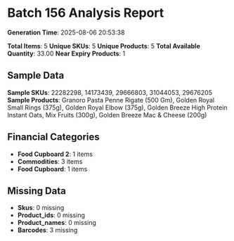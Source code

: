 # Batch 156 Analysis Report

**Generation Time**: 2025-08-06 20:53:38

**Total Items**: 5
**Unique SKUs**: 5
**Unique Products**: 5
**Total Available Quantity**: 33.00
**Near Expiry Products**: 1

## Sample Data
**Sample SKUs**: 22282298, 14173439, 29666803, 31044053, 29676205
**Sample Products**: Granoro Pasta Penne Rigate (500 Gm), Golden Royal Small Rings (375g), Golden Royal Elbow (375g), Golden Breeze High Protein Instant Oats, Mix Fruits (300g), Golden Breeze Mac & Cheese (200g)

## Financial Categories
- **Food Cupboard 2**: 1 items
- **Commodities**: 3 items
- **Food Cupboard**: 1 items

## Missing Data
- **Skus**: 0 missing
- **Product_ids**: 0 missing
- **Product_names**: 0 missing
- **Barcodes**: 3 missing
